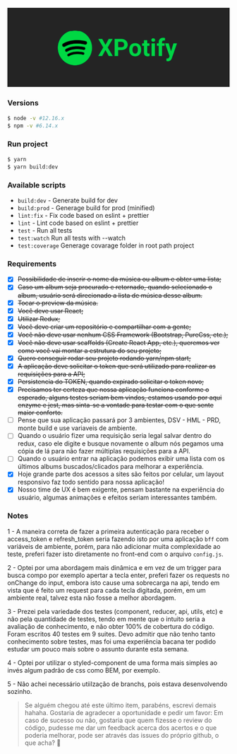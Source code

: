 <p align="center">
	<img src="./github-cover.png" />
</p>

### Versions

```bash
$ node -v #12.16.x
$ npm -v #6.14.x
```

### Run project

```bash
$ yarn
$ yarn build:dev
```

### Available scripts

- `build:dev` - Generate build for dev
- `build:prod` - Generage build for prod (minified)
- `lint:fix` - Fix code based on eslint + prettier
- `lint` - Lint code based on eslint + prettier
- `test` - Run all tests
- `test:watch` Run all tests with --watch
- `test:coverage` Generage covarage folder in root path project

### Requirements

- [x] ~~Possibilidade de inserir o nome da música ou album e obter uma lista;~~
- [x] ~~Caso um album seja procurado e retornado, quando selecionado o album, usuário será direcionado a lista de música desse album.~~
- [x] ~~Tocar o preview da música.~~
- [x] ~~Você deve usar React;~~
- [x] ~~Utilizar Redux;~~
- [x] ~~Você deve criar um repositório e compartilhar com a gente;~~
- [x] ~~Você não deve usar nenhum CSS Framework (Bootstrap, PureCss, etc.);~~
- [x] ~~Você não deve usar scaffolds (Create React App, etc.), queremos ver como você vai montar a estrutura do seu projeto;~~
- [x] ~~Quero conseguir rodar seu projeto rodando yarn/npm start;~~
- [x] ~~A aplicação deve solicitar o token que será utilizado para realizar as requisições para a API;~~
- [x] ~~Persistencia do TOKEN, quando expirado solicitar o token novo;~~
- [x] ~~Precisamos ter certeza que nossa aplicação funciona conforme o esperado, alguns testes seriam bem vindos, estamos usando por aqui enzyme e jest, mas sinta-se a vontade para testar com o que sente maior conforto.~~
- [ ] Pense que sua aplicação passará por 3 ambientes, DSV - HML - PRD, monte build e use variaveis de ambiente.
- [ ] Quando o usuário fizer uma requisição seria legal salvar dentro do redux, caso ele digite e busque novamente o album nós pegamos uma cópia de lá para não fazer múltiplas requisições para a API.
- [ ] Quando o usuário entrar na aplicação podemos exibir uma lista com os últimos albums buscados/clicados para melhorar a experiência.
- [x] Hoje grande parte dos acessos a sites são feitos por celular, um layout responsivo faz todo sentido para nossa aplicação!
- [x] Nosso time de UX é bem exigente, pensam bastante na experiência do usuário, algumas animações e efeitos seriam interessantes também.

### Notes

1 - A maneira correta de fazer a primeira autenticação para receber o access_token e refresh_token seria fazendo isto por uma aplicação `bff` com variáveis de ambiente, porém, para não adicionar muita complexidade ao teste, preferi fazer isto diretamente no front-end com o arquivo `config.js`.

2 - Optei por uma abordagem mais dinâmica e em vez de um trigger para busca compo por exemplo apertar a tecla enter, preferi fazer os requests no onChange do input, embora isto cause uma sobrecarga na api, tendo em vista que é feito um request para cada tecla digitada, porém, em um ambiente real, talvez esta não fosse a melhor abordagem.

3 - Prezei pela variedade dos testes (component, reducer, api, utils, etc) e não pela quantidade de testes, tendo em mente que o intuito seria a avaliação de conhecimento, e não obter 100% de cobertura do código. Foram escritos 40 testes em 9 suites. Devo admitir que não tenho tanto conhecimento sobre testes, mas foi uma experiência bacana ter podido estudar um pouco mais sobre o assunto durante esta semana.

4 - Optei por utilizar o styled-component de uma forma mais simples ao invés algum padrão de css como BEM, por exemplo.

5 - Não achei necessário utiilzação de branchs, pois estava desenvolvendo sozinho.

> Se alguém chegou até este último item, parabéns, escrevi demais hahaha. Gostaria de agradecer a oportunidade e pedir um favor: Em caso de sucesso ou não, gostaria que quem fizesse o review do código, pudesse me dar um feedback acerca dos acertos e o que poderia melhorar, pode ser através das issues do próprio github, o que acha? 😬
